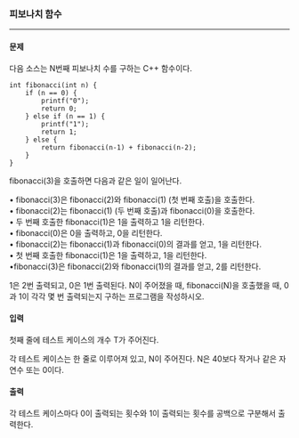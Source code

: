 ### 피보나치 함수
***

#### 문제

다음 소스는 N번째 피보나치 수를 구하는 C++ 함수이다.
```
int fibonacci(int n) {
    if (n == 0) {
        printf("0");
        return 0;
    } else if (n == 1) {
        printf("1");
        return 1;
    } else {
        return fibonacci(n‐1) + fibonacci(n‐2);
    }
}
```
fibonacci(3)을 호출하면 다음과 같은 일이 일어난다.   

  • fibonacci(3)은 fibonacci(2)와 fibonacci(1) (첫 번째 호출)을 호출한다.   
  • fibonacci(2)는 fibonacci(1) (두 번째 호출)과 fibonacci(0)을 호출한다.   
  • 두 번째 호출한 fibonacci(1)은 1을 출력하고 1을 리턴한다.   
  • fibonacci(0)은 0을 출력하고, 0을 리턴한다.   
  • fibonacci(2)는 fibonacci(1)과 fibonacci(0)의 결과를 얻고, 1을 리턴한다.   
  • 첫 번째 호출한 fibonacci(1)은 1을 출력하고, 1을 리턴한다.   
  •fibonacci(3)은 fibonacci(2)와 fibonacci(1)의 결과를 얻고, 2를 리턴한다.   
  
1은 2번 출력되고, 0은 1번 출력된다. N이 주어졌을 때, fibonacci(N)을 호출했을 때, 0과 1이 각각 몇 번 출력되는지 구하는 프로그램을 작성하시오.   

#### 입력

첫째 줄에 테스트 케이스의 개수 T가 주어진다.

각 테스트 케이스는 한 줄로 이루어져 있고, N이 주어진다. N은 40보다 작거나 같은 자연수 또는 0이다.

#### 출력

각 테스트 케이스마다 0이 출력되는 횟수와 1이 출력되는 횟수를 공백으로 구분해서 출력한다.

